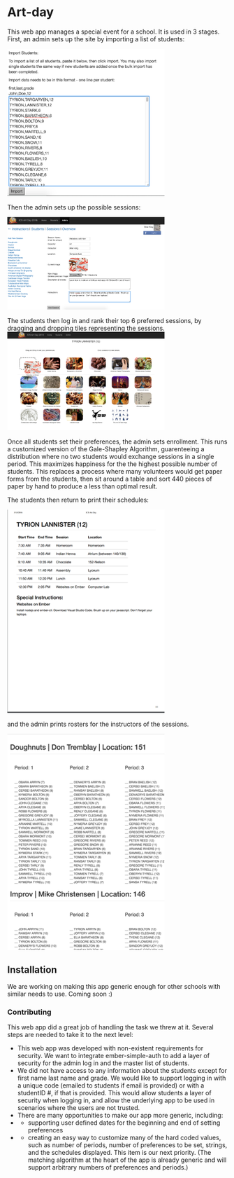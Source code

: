 # Art-day

This web app manages a special event for a school.  It is used in 3 stages.  First, an admin sets up the site by importing a list of students:

<img src="/screenshots/ImportStudents.png" width="360" />

Then the admin sets up the possible sessions:

<img src="/screenshots/CreateSessions.png" width="360" />

The students then log in and rank their top 6 preferred sessions, by dragging and dropping tiles representing the sessions. 
<img src="/screenshots/Prefs.png" width="360" />

Once all students set their preferences, the admin sets enrollment.  This runs a customized version of the Gale-Shapley Algorithm, guarenteeing a distribution where no two students would exchange sessions in a single period.  This maximizes happiness for the the highest possible number of students.  This replaces a process where many volunteers would get paper forms from the students, then sit around a table and sort 440 pieces of paper by hand to produce a less than optimal result.  

The students then return to print their schedules:

<img src="/screenshots/Schedule.png" width="360" />

and the admin prints rosters for the instructors of the sessions.

<img src="/screenshots/Rosters.png" width="360" />

## Installation

We are working on making this app generic enough for other schools with similar needs to use.  Coming soon :)

### Contributing

This web app did a great job of handling the task we threw at it.  Several steps are needed to take it to the next level:

* This web app was developed with non-existent requirements for security.  We want to integrate ember-simple-auth to add a layer of security for the admin log in and the master list of students.
* We did not have access to any information about the students except for first name last name and grade.  We would like to support logging in with a unique code (emailed to students if email is provided) or with a studentID #, if that is provided.  This would allow students a layer of security when logging in, and allow the underlying app to be used in scenarios where the users are not trusted.
* There are many opportunities to make our app more generic, including:  
* - supporting user defined dates for the beginning and end of setting preferences
* - creating an easy way to customize many of the hard coded values, such as number of periods, number of preferences to be set, strings, and the schedules displayed.  This item is our next priority.  (The matching algorithm at the heart of the app is already generic and will support arbitrary numbers of preferences and periods.)
